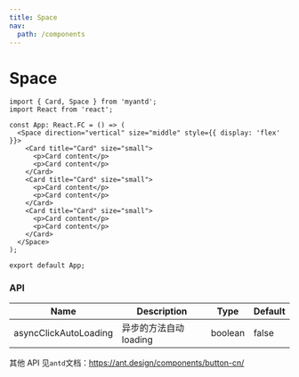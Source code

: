 ```yaml
---
title: Space
nav:
  path: /components
---
```


# Space

```tsx
import { Card, Space } from 'myantd';
import React from 'react';

const App: React.FC = () => (
  <Space direction="vertical" size="middle" style={{ display: 'flex' }}>
    <Card title="Card" size="small">
      <p>Card content</p>
      <p>Card content</p>
    </Card>
    <Card title="Card" size="small">
      <p>Card content</p>
      <p>Card content</p>
    </Card>
    <Card title="Card" size="small">
      <p>Card content</p>
      <p>Card content</p>
    </Card>
  </Space>
);

export default App;
```

### API

| Name                  | Description            | Type    | Default |
| --------------------- | ---------------------- | ------- | ------- |
| asyncClickAutoLoading | 异步的方法自动 loading | boolean | false   |

其他 API 见`antd`文档：https://ant.design/components/button-cn/

